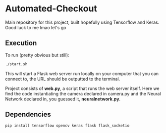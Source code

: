 # Automated-Checkout
Main repository for this project, built hopefully using Tensorflow and Keras.
Good luck to me lmao let's go

## Execution
To run (pretty obvious but still):
```bash
./start.sh
```
This will start a Flask web server run locally on your computer that you can connect to, the URL should be outputted to the terminal.

Project consists of **web.py**, a script that runs the web server itself. Here we find the code instantiating the camera declared in camera.py and the Neural Network declared in, you guessed it, **neuralnetwork.py**. 

## Dependencies
```bash
pip install tensorflow opencv keras flask flask_socketio
```
